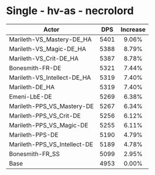# Single - hv-as - necrolord
| Actor | DPS | Increase |
|---|:---:|:---:|
|Marileth-VS_Mastery-DE_HA|5401|9.06%|
|Marileth-VS_Magic-DE_HA|5388|8.79%|
|Marileth-VS_Crit-DE_HA|5387|8.78%|
|Bonesmith-FR-DE|5321|7.44%|
|Marileth-VS_Intellect-DE_HA|5319|7.40%|
|Marileth-DE_HA|5319|7.40%|
|Emeni-LbE-DE|5269|6.38%|
|Marileth-PPS_VS_Mastery-DE|5267|6.34%|
|Marileth-PPS_VS_Crit-DE|5256|6.12%|
|Marileth-PPS_VS_Magic-DE|5255|6.11%|
|Marileth-PPS-DE|5190|4.79%|
|Marileth-PPS_VS_Intellect-DE|5189|4.78%|
|Bonesmith-FR_SS|5099|2.95%|
|Base|4953|0.00%|
